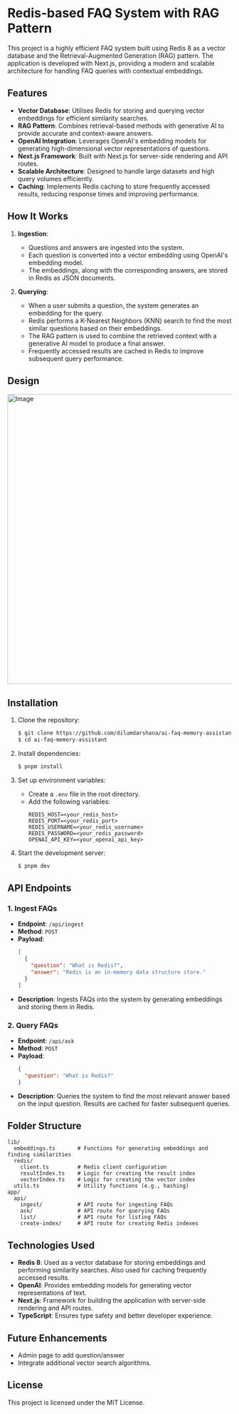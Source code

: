 # Redis-based FAQ System with RAG Pattern

This project is a highly efficient FAQ system built using Redis 8 as a vector database and the Retrieval-Augmented Generation (RAG) pattern. The application is developed with Next.js, providing a modern and scalable architecture for handling FAQ queries with contextual embeddings.

## Features

- **Vector Database**: Utilises Redis for storing and querying vector embeddings for efficient similarity searches.
- **RAG Pattern**: Combines retrieval-based methods with generative AI to provide accurate and context-aware answers.
- **OpenAI Integration**: Leverages OpenAI's embedding models for generating high-dimensional vector representations of questions.
- **Next.js Framework**: Built with Next.js for server-side rendering and API routes.
- **Scalable Architecture**: Designed to handle large datasets and high query volumes efficiently.
- **Caching**: Implements Redis caching to store frequently accessed results, reducing response times and improving performance.

## How It Works

1. **Ingestion**:
   - Questions and answers are ingested into the system.
   - Each question is converted into a vector embedding using OpenAI's embedding model.
   - The embeddings, along with the corresponding answers, are stored in Redis as JSON documents.

2. **Querying**:
   - When a user submits a question, the system generates an embedding for the query.
   - Redis performs a K-Nearest Neighbors (KNN) search to find the most similar questions based on their embeddings.
   - The RAG pattern is used to combine the retrieved context with a generative AI model to produce a final answer.
   - Frequently accessed results are cached in Redis to improve subsequent query performance.

## Design

<img width="950" height="650" alt="Image" src="https://github.com/user-attachments/assets/b50e9c3f-d514-4cac-a821-e4368e41f244" />

## Installation

1. Clone the repository:
   ```bash
   $ git clone https://github.com/dilumdarshana/ai-faq-memory-assistant.git
   $ cd ai-faq-memory-assistant
   ```

2. Install dependencies:
   ```bash
   $ pnpm install
   ```

3. Set up environment variables:
   - Create a `.env` file in the root directory.
   - Add the following variables:
     ```env
     REDIS_HOST=<your_redis_host>
     REDIS_PORT=<your_redis_port>
     REDIS_USERNAME=<your_redis_username>
     REDIS_PASSWORD=<your_redis_password>
     OPENAI_API_KEY=<your_openai_api_key>
     ```

4. Start the development server:
   ```bash
   $ pnpm dev
   ```

## API Endpoints

### 1. **Ingest FAQs**
   - **Endpoint**: `/api/ingest`
   - **Method**: `POST`
   - **Payload**:
     ```json
     [
       {
         "question": "What is Redis?",
         "answer": "Redis is an in-memory data structure store."
       }
     ]
     ```
   - **Description**: Ingests FAQs into the system by generating embeddings and storing them in Redis.

### 2. **Query FAQs**
   - **Endpoint**: `/api/ask`
   - **Method**: `POST`
   - **Payload**:
     ```json
     {
       "question": "What is Redis?"
     }
     ```
   - **Description**: Queries the system to find the most relevant answer based on the input question. Results are cached for faster subsequent queries.

## Folder Structure

```
lib/
  embeddings.ts       # Functions for generating embeddings and finding similarities
  redis/
    client.ts         # Redis client configuration
    resultIndex.ts    # Logic for creating the result index
    vectorIndex.ts    # Logic for creating the vector index
  utils.ts            # Utility functions (e.g., hashing)
app/
  api/
    ingest/           # API route for ingesting FAQs
    ask/              # API route for querying FAQs
    list/             # API route for listing FAQs
    create-index/     # API route for creating Redis indexes
```

## Technologies Used

- **Redis 8**: Used as a vector database for storing embeddings and performing similarity searches. Also used for caching frequently accessed results.
- **OpenAI**: Provides embedding models for generating vector representations of text.
- **Next.js**: Framework for building the application with server-side rendering and API routes.
- **TypeScript**: Ensures type safety and better developer experience.

## Future Enhancements

- Admin page to add question/answer
- Integrate additional vector search algorithms.

## License

This project is licensed under the MIT License.
